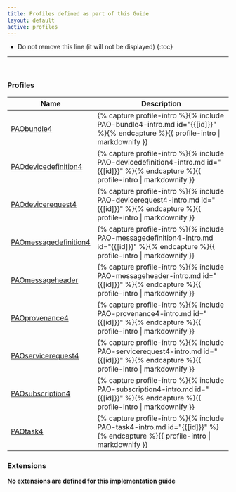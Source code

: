 ```yaml
---
title: Profiles defined as part of this Guide
layout: default
active: profiles
---
```


<!-- { :.no_toc } -->

<!-- TOC  the css styling for this is \pages\assets\css\project.css under 'markdown-toc'-->

* Do not remove this line (it will not be displayed)
{:toc}

<!-- end TOC -->

---
<br />

### Profiles

<table>
<thead>
<tr>
<th>Name</th>
<th>Description</th>
</tr>
</thead>
<tbody>
<tr>
<td><a href="StructureDefinition-PAO-bundle4.html">PAObundle4</a></td>
<td>{% capture profile-intro %}{% include PAO-bundle4-intro.md id="{{[id]}}" %}{% endcapture %}{{ profile-intro | markdownify }}</td>
</tr>
<tr>
<td><a href="StructureDefinition-PAO-devicedefinition4.html">PAOdevicedefinition4</a></td>
<td>{% capture profile-intro %}{% include PAO-devicedefinition4-intro.md id="{{[id]}}" %}{% endcapture %}{{ profile-intro | markdownify }}</td>
</tr>
<tr>
<td><a href="StructureDefinition-PAO-devicerequest4.html">PAOdevicerequest4</a></td>
<td>{% capture profile-intro %}{% include PAO-devicerequest4-intro.md id="{{[id]}}" %}{% endcapture %}{{ profile-intro | markdownify }}</td>
</tr>
<tr>
<td><a href="StructureDefinition-PAO-messagedefinition4.html">PAOmessagedefinition4</a></td>
<td>{% capture profile-intro %}{% include PAO-messagedefinition4-intro.md id="{{[id]}}" %}{% endcapture %}{{ profile-intro | markdownify }}</td>
</tr>
<tr>
<td><a href="StructureDefinition-PAO-messageheader.html">PAOmessageheader</a></td>
<td>{% capture profile-intro %}{% include PAO-messageheader-intro.md id="{{[id]}}" %}{% endcapture %}{{ profile-intro | markdownify }}</td>
</tr>
<tr>
<td><a href="StructureDefinition-PAO-provenance4.html">PAOprovenance4</a></td>
<td>{% capture profile-intro %}{% include PAO-provenance4-intro.md id="{{[id]}}" %}{% endcapture %}{{ profile-intro | markdownify }}</td>
</tr>
<tr>
<td><a href="StructureDefinition-PAO-servicerequest4.html">PAOservicerequest4</a></td>
<td>{% capture profile-intro %}{% include PAO-servicerequest4-intro.md id="{{[id]}}" %}{% endcapture %}{{ profile-intro | markdownify }}</td>
</tr>
<tr>
<td><a href="StructureDefinition-PAO-subscription4.html">PAOsubscription4</a></td>
<td>{% capture profile-intro %}{% include PAO-subscription4-intro.md id="{{[id]}}" %}{% endcapture %}{{ profile-intro | markdownify }}</td>
</tr>
<tr>
<td><a href="StructureDefinition-PAO-task4.html">PAOtask4</a></td>
<td>{% capture profile-intro %}{% include PAO-task4-intro.md id="{{[id]}}" %}{% endcapture %}{{ profile-intro | markdownify }}</td>
</tr>
</tbody>
</table>


### Extensions

**No extensions are defined for this implementation guide**

